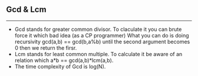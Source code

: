 ## Gcd & Lcm
----------------
- Gcd stands for greater common divisor. To claculate it you can brute force it which bad idea (as a CP programmer)
What you can do is doing recursivity gcd(a,b) == gcd(b,a%b) until the second argument becomes 0 then we return the firsr.
- Lcm stands for least common multiple. To calculate it be aware of an relation which a*b == gcd(a,b)*lcm(a,b).
- The time complexity of Gcd is log(N).
